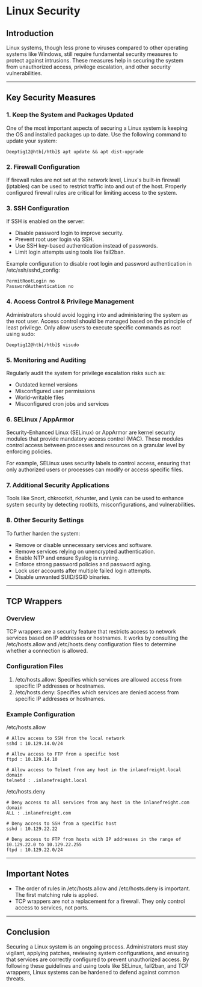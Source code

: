 # Linux Security

## Introduction
Linux systems, though less prone to viruses compared to other operating systems like Windows, still require fundamental security measures to protect against intrusions. These measures help in securing the system from unauthorized access, privilege escalation, and other security vulnerabilities.

---

## Key Security Measures

### 1. Keep the System and Packages Updated
One of the most important aspects of securing a Linux system is keeping the OS and installed packages up to date. Use the following command to update your system:
```
Deeptig12@htb[/htb]$ apt update && apt dist-upgrade
```

### 2. Firewall Configuration
If firewall rules are not set at the network level, Linux's built-in firewall (iptables) can be used to restrict traffic into and out of the host. Properly configured firewall rules are critical for limiting access to the system.

### 3. SSH Configuration
If SSH is enabled on the server:
- Disable password login to improve security.
- Prevent root user login via SSH.
- Use SSH key-based authentication instead of passwords.
- Limit login attempts using tools like fail2ban.
  
Example configuration to disable root login and password authentication in /etc/ssh/sshd_config:
```
PermitRootLogin no
PasswordAuthentication no
```

### 4. Access Control & Privilege Management
Administrators should avoid logging into and administering the system as the root user. Access control should be managed based on the principle of least privilege. Only allow users to execute specific commands as root using sudo:
```
Deeptig12@htb[/htb]$ visudo
```

### 5. Monitoring and Auditing
Regularly audit the system for privilege escalation risks such as:
- Outdated kernel versions
- Misconfigured user permissions
- World-writable files
- Misconfigured cron jobs and services
  
### 6. SELinux / AppArmor
Security-Enhanced Linux (SELinux) or AppArmor are kernel security modules that provide mandatory access control (MAC). These modules control access between processes and resources on a granular level by enforcing policies.

For example, SELinux uses security labels to control access, ensuring that only authorized users or processes can modify or access specific files.

### 7. Additional Security Applications
Tools like Snort, chkrootkit, rkhunter, and Lynis can be used to enhance system security by detecting rootkits, misconfigurations, and vulnerabilities.

### 8. Other Security Settings
To further harden the system:
- Remove or disable unnecessary services and software.
- Remove services relying on unencrypted authentication.
- Enable NTP and ensure Syslog is running.
- Enforce strong password policies and password aging.
- Lock user accounts after multiple failed login attempts.
- Disable unwanted SUID/SGID binaries.

---

## TCP Wrappers

### Overview
TCP wrappers are a security feature that restricts access to network services based on IP addresses or hostnames. It works by consulting the /etc/hosts.allow and /etc/hosts.deny configuration files to determine whether a connection is allowed.

### Configuration Files
1) /etc/hosts.allow: Specifies which services are allowed access from specific IP addresses or hostnames.
2) /etc/hosts.deny: Specifies which services are denied access from specific IP addresses or hostnames.
   
### Example Configuration
/etc/hosts.allow

```
# Allow access to SSH from the local network
sshd : 10.129.14.0/24

# Allow access to FTP from a specific host
ftpd : 10.129.14.10

# Allow access to Telnet from any host in the inlanefreight.local domain
telnetd : .inlanefreight.local
```

/etc/hosts.deny

```
# Deny access to all services from any host in the inlanefreight.com domain
ALL : .inlanefreight.com

# Deny access to SSH from a specific host
sshd : 10.129.22.22

# Deny access to FTP from hosts with IP addresses in the range of 10.129.22.0 to 10.129.22.255
ftpd : 10.129.22.0/24
```

---

## Important Notes
- The order of rules in /etc/hosts.allow and /etc/hosts.deny is important. The first matching rule is applied.
- TCP wrappers are not a replacement for a firewall. They only control access to services, not ports.

---

## Conclusion
Securing a Linux system is an ongoing process. Administrators must stay vigilant, applying patches, reviewing system configurations, and ensuring that services are correctly configured to prevent unauthorized access. By following these guidelines and using tools like SELinux, fail2ban, and TCP wrappers, Linux systems can be hardened to defend against common threats.
